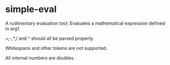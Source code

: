 # simple-eval
A rudimentary evaluation tool; Evaluates a mathematical expression defined in arg1.

+,-,*,/ and ^ should all be parsed properly.

Whitespace and other tokens are not supported.

All internal numbers are doubles.
